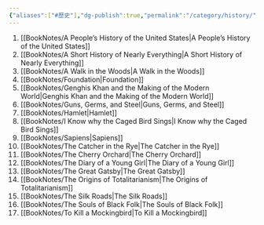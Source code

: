 ```yaml
---
{"aliases":["#歷史"],"dg-publish":true,"permalink":"/category/history/","dgPassFrontmatter":true,"created":"2024-11-28T13:58:45.573+08:00","updated":"2024-11-28T14:37:15.831+08:00"}
---
```


1. [[BookNotes/A People’s History of the United States\|A People’s History of the United States]]
2. [[BookNotes/A Short History of Nearly Everything\|A Short History of Nearly Everything]]
3. [[BookNotes/A Walk in the Woods\|A Walk in the Woods]]
4. [[BookNotes/Foundation\|Foundation]]
5. [[BookNotes/Genghis Khan and the Making of the Modern World\|Genghis Khan and the Making of the Modern World]]
6. [[BookNotes/Guns, Germs, and Steel\|Guns, Germs, and Steel]]
7. [[BookNotes/Hamlet\|Hamlet]]
8. [[BookNotes/I Know why the Caged Bird Sings\|I Know why the Caged Bird Sings]]
9. [[BookNotes/Sapiens\|Sapiens]]
10. [[BookNotes/The Catcher in the Rye\|The Catcher in the Rye]]
11. [[BookNotes/The Cherry Orchard\|The Cherry Orchard]]
12. [[BookNotes/The Diary of a Young Girl\|The Diary of a Young Girl]]
13. [[BookNotes/The Great Gatsby\|The Great Gatsby]]
14. [[BookNotes/The Origins of Totalitarianism\|The Origins of Totalitarianism]]
15. [[BookNotes/The Silk Roads\|The Silk Roads]]
16. [[BookNotes/The Souls of Black Folk\|The Souls of Black Folk]]
17. [[BookNotes/To Kill a Mockingbird\|To Kill a Mockingbird]]